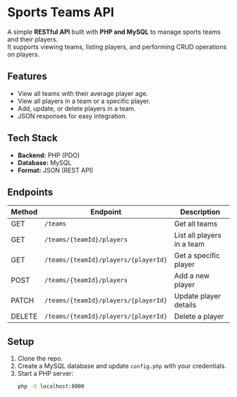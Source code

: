 # Sports Teams API

A simple **RESTful API** built with **PHP and MySQL** to manage sports teams and their players.  
It supports viewing teams, listing players, and performing CRUD operations on players.

## Features
- View all teams with their average player age.
- View all players in a team or a specific player.
- Add, update, or delete players in a team.
- JSON responses for easy integration.

## Tech Stack
- **Backend:** PHP (PDO)
- **Database:** MySQL
- **Format:** JSON (REST API)

## Endpoints
| Method | Endpoint | Description |
|--------|-----------|-------------|
| GET | `/teams` | Get all teams |
| GET | `/teams/{teamId}/players` | List all players in a team |
| GET | `/teams/{teamId}/players/{playerId}` | Get a specific player |
| POST | `/teams/{teamId}/players` | Add a new player |
| PATCH | `/teams/{teamId}/players/{playerId}` | Update player details |
| DELETE | `/teams/{teamId}/players/{playerId}` | Delete a player |

## Setup
1. Clone the repo.
2. Create a MySQL database and update `config.php` with your credentials.
3. Start a PHP server:
   ```bash
   php -S localhost:8000
